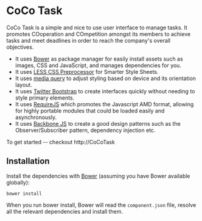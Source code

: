 CoCo Task
=================

CoCo Task is a simple and nice to use user interface to manage tasks.
It promotes COoperation and COmpetition amongst its members to achieve tasks and meet deadlines in order to reach the company's overall objectives.

* It uses [Bower](https://github.com/twitter/bower) as package manager for easily install assets such as images, CSS and JavaScript, and manages dependencies for you.
* It uses [LESS CSS Preprocessor](https://github.com/cloudhead/less.js) for Smarter Style Sheets.
* It uses [media query](http://www.w3.org/TR/css3-mediaqueries/) to adjust styling based on device and its orientation layout.
* It uses [Twitter Bootstrap](http://twitter.github.com/bootstrap/)  to create interfaces quickly without needing to style primary elements.
* It uses [RequireJS](http://requirejs.org/) which promotes the Javascript AMD format, allowing for highly portable modules that could be loaded easily and asynchronously.
* It uses [Backbone JS](http://backbonejs.org/) to create a good design patterns such as the Observer/Subscriber pattern, dependency injection etc.

To get started -- checkout http://CoCoTask

Installation
-----

Install the dependencies with [Bower](https://github.com/twitter/bower) (assuming
you have Bower available globally):

    bower install

When you run bower install, Bower will read the `component.json` file, resolve all the relevant dependencies and install them.

